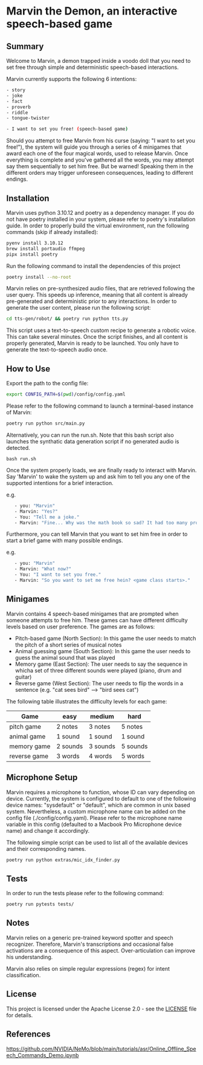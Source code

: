 # Marvin the Demon, an interactive speech-based game

## Summary

Welcome to Marvin, a demon trapped inside a voodo doll that you need to set free through simple and deterministic speech-based interactions.

Marvin currently supports the following 6 intentions:
```sh
- story
- joke
- fact
- proverb
- riddle
- tongue-twister

- I want to set you free! (speech-based game)
```

Should you attempt to free Marvin from his curse (saying: "I want to set you free!"), the system will guide you through a series of 4 minigames that award each one of the four magical words, used to release Marvin.
Once everything is complete and you've gathered all the words, you may attempt say them sequentially to set him free. But be warned! Speaking them in the different orders may trigger unforeseen consequences, leading to different endings.

## Installation

Marvin uses python 3.10.12 and poetry as a dependency manager. If you do not have poetry installed in your system, please refer to poetry's installation guide. In order to properly build the virtual environment, run the following commands (skip if already installed):

```sh
pyenv install 3.10.12
brew install portaudio ffmpeg
pipx install poetry
```
Run the following command to install the dependencies of this project

```sh
poetry install --no-root
```

Marvin relies on pre-synthesized audio files, that are retrieved following the user query. This speeds up inference, meaning that all content is already pre-generated and deterministic prior to any interactions. In order to generate the user content, please run the following script:

```sh
cd tts-gen/robot/ && poetry run python tts.py
```
This script uses a text-to-speech custom recipe to generate a robotic voice. This can take several minutes. Once the script finishes, and all content is properly generated, Marvin is ready to be launched. You only have to generate the text-to-speech audio once.

## How to Use

Export the path to the config file:

```sh
export CONFIG_PATH=$(pwd)/config/config.yaml
```

Please refer to the following command to launch a terminal-based instance of Marvin:

```sh
poetry run python src/main.py
```

Alternatively, you can run the run.sh. Note that this bash script also launches the synthatic data generation script if no generated audio is detected.

```
bash run.sh
```

Once the system properly loads, we are finally ready to interact with Marvin. Say 'Marvin' to wake the system up and ask him to tell you any one of the supported intentions for a brief interaction.

e.g.
```sh
   - you: "Marvin"
   - Marvin: "Yes?"
   - You: "Tell me a joke."
   - Marvin: "Fine... Why was the math book so sad? It had too many problems."
```

Furthermore, you can tell Marvin that you want to set him free in order to start a brief game with many possible endings.

e.g.
```sh
   - you: "Marvin"
   - Marvin: "What now?"
   - You: "I want to set you free."
   - Marvin: "So you want to set me free hein? <game class starts>."
```

## Minigames

Marvin contains 4 speech-based minigames that are prompted when someone attempts to free him. These games can have different difficulty levels based on user preference. The games are as follows:

- Pitch-based game (North Section): In this game the user needs to match the pitch of a short series of musical notes
- Animal guessing game (South Section): In this game the user needs to guess the animal sound that was played
- Memory game (East Section): The user needs to say the sequence in whicha set of three different sounds were played (piano, drum and guitar)
- Reverse game (West Section): The user needs to flip the words in a sentence (e.g. "cat sees bird" --> "bird sees cat")

The following table illustrates the difficulty levels for each game:

| Game       | easy   | medium | hard   |
|------------|--------|--------|--------|
|pitch game  |2 notes |3 notes |5 notes |
|animal game |1 sound |1 sound |1 sound |
|memory game |2 sounds|3 sounds|5 sounds|
|reverse game|3 words |4 words |5 words |

## Microphone Setup

Marvin requires a microphone to function, whose ID can vary depending on device. Currently, the system is configured to default to one of the following device names: "sysdefault" or "default", which are common in unix based system. Nevertheless, a custom microphone name can be added on the config file (./config/config.yaml). Please refer to the microphone name variable in this config (defaulted to a Macbook Pro Microphone device name) and change it accordingly.

The following simple script can be used to list all of the available devices and their corresponding names.

```sh
poetry run python extras/mic_idx_finder.py
```

## Tests

In order to run the tests please refer to the following command:

```sh
poetry run pytests tests/
```

## Notes

Marvin relies on a generic pre-trained keyword spotter and speech recognizer. Therefore, Marvin's transcriptions and occasional false activations are a consequence of this aspect. Over-articulation can improve his understanding.

Marvin also relies on simple regular expressions (regex) for intent classification.

## License

This project is licensed under the Apache License 2.0 - see the [LICENSE](LICENSE) file for details.

## References

https://github.com/NVIDIA/NeMo/blob/main/tutorials/asr/Online_Offline_Speech_Commands_Demo.ipynb
